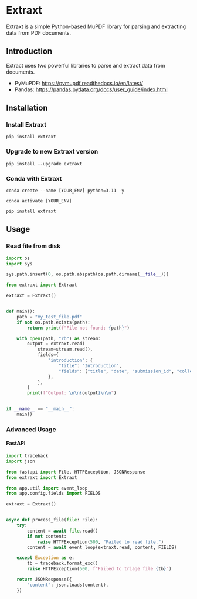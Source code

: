 # Extraxt
Extraxt is a simple Python-based MuPDF library for parsing and extracting data from PDF documents.

## Introduction
Extract uses two powerful libraries to parse and extract data from documents.
- PyMuPDF: https://pymupdf.readthedocs.io/en/latest/
- Pandas: https://pandas.pydata.org/docs/user_guide/index.html

## Installation
### Install Extraxt
`pip install extraxt`

### Upgrade to new Extraxt version
`pip install --upgrade extraxt`

### Conda with Extraxt
`conda create --name [YOUR_ENV] python=3.11 -y`

`conda activate [YOUR_ENV]`

`pip install extraxt`

## Usage

### Read file from disk

```python
import os
import sys

sys.path.insert(0, os.path.abspath(os.path.dirname(__file__)))

from extraxt import Extraxt

extraxt = Extraxt()


def main():
    path = "my_test_file.pdf"
    if not os.path.exists(path):
        return print(f"File not found: {path}")

    with open(path, "rb") as stream:
        output = extraxt.read(
            stream=stream.read(),
            fields={
                "introduction": {
                    "title": "Introduction",
                    "fields": ["title", "date", "submission_id", "collection_location"],
                },
            },
        )
        print(f"Output: \n\n{output}\n\n")


if __name__ == "__main__":
    main()
```

### Advanced Usage
#### FastAPI

```python
import traceback
import json

from fastapi import File, HTTPException, JSONResponse
from extraxt import Extraxt

from app.util import event_loop
from app.config.fields import FIELDS

extraxt = Extraxt()


async def process_file(file: File):
    try:
        content = await file.read()
        if not content:
            raise HTTPException(500, "Failed to read file.")
        content = await event_loop(extraxt.read, content, FIELDS)

    except Exception as e:
        tb = traceback.format_exc()
        raise HTTPException(500, f"Failed to triage file {tb}")

    return JSONResponse({
        "content": json.loads(content),
    })
```
